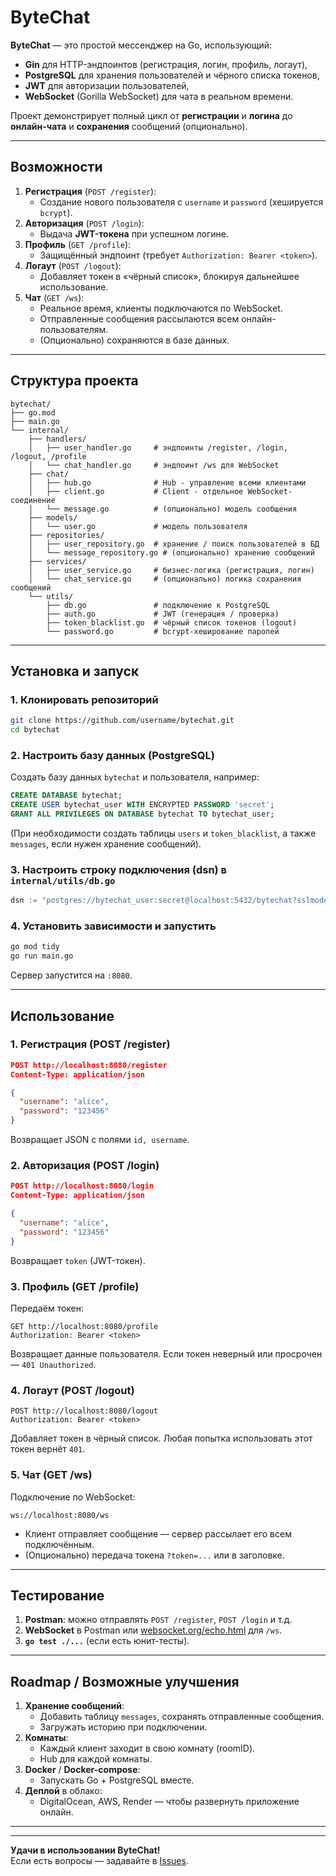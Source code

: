 # ByteChat

**ByteChat** — это простой мессенджер на Go, использующий:
- **Gin** для HTTP-эндпоинтов (регистрация, логин, профиль, логаут),
- **PostgreSQL** для хранения пользователей и чёрного списка токенов,
- **JWT** для авторизации пользователей,
- **WebSocket** (Gorilla WebSocket) для чата в реальном времени.

Проект демонстрирует полный цикл от **регистрации** и **логина** до **онлайн-чата** и **сохранения** сообщений (опционально).

---

## Возможности
1. **Регистрация** (`POST /register`):
   - Создание нового пользователя с `username` и `password` (хешируется `bcrypt`).
2. **Авторизация** (`POST /login`):
   - Выдача **JWT-токена** при успешном логине.
3. **Профиль** (`GET /profile`):
   - Защищённый эндпоинт (требует `Authorization: Bearer <token>`).
4. **Логаут** (`POST /logout`):
   - Добавляет токен в «чёрный список», блокируя дальнейшее использование.
5. **Чат** (`GET /ws`):
   - Реальное время, клиенты подключаются по WebSocket.
   - Отправленные сообщения рассылаются всем онлайн-пользователям.
   - (Опционально) сохраняются в базе данных.

---

## Структура проекта
```
bytechat/
├── go.mod
├── main.go
└── internal/
    ├── handlers/
    │   ├── user_handler.go     # эндпоинты /register, /login, /logout, /profile
    │   └── chat_handler.go     # эндпоинт /ws для WebSocket
    ├── chat/
    │   ├── hub.go              # Hub - управление всеми клиентами
    │   ├── client.go           # Client - отдельное WebSocket-соединение
    │   └── message.go          # (опционально) модель сообщения
    ├── models/
    │   └── user.go             # модель пользователя
    ├── repositories/
    │   ├── user_repository.go  # хранение / поиск пользователей в БД
    │   └── message_repository.go # (опционально) хранение сообщений
    ├── services/
    │   ├── user_service.go     # бизнес-логика (регистрация, логин)
    │   └── chat_service.go     # (опционально) логика сохранения сообщений
    └── utils/
        ├── db.go               # подключение к PostgreSQL
        ├── auth.go             # JWT (генерация / проверка)
        ├── token_blacklist.go  # чёрный список токенов (logout)
        └── password.go         # bcrypt-хеширование паролей
```

---

## Установка и запуск

### 1. Клонировать репозиторий
```bash
git clone https://github.com/username/bytechat.git
cd bytechat
```

### 2. Настроить базу данных (PostgreSQL)
Создать базу данных `bytechat` и пользователя, например:
```sql
CREATE DATABASE bytechat;
CREATE USER bytechat_user WITH ENCRYPTED PASSWORD 'secret';
GRANT ALL PRIVILEGES ON DATABASE bytechat TO bytechat_user;
```
(При необходимости создать таблицы `users` и `token_blacklist`, а также `messages`, если нужен хранение сообщений).

### 3. Настроить строку подключения (dsn) в `internal/utils/db.go`
```go
dsn := "postgres://bytechat_user:secret@localhost:5432/bytechat?sslmode=disable"
```

### 4. Установить зависимости и запустить
```bash
go mod tidy
go run main.go
```
Сервер запустится на `:8080`.

---

## Использование

### 1. Регистрация (POST /register)
```json
POST http://localhost:8080/register
Content-Type: application/json

{
  "username": "alice",
  "password": "123456"
}
```
Возвращает JSON с полями `id, username`.

### 2. Авторизация (POST /login)
```json
POST http://localhost:8080/login
Content-Type: application/json

{
  "username": "alice",
  "password": "123456"
}
```
Возвращает `token` (JWT-токен).

### 3. Профиль (GET /profile)
Передаём токен:
```
GET http://localhost:8080/profile
Authorization: Bearer <token>
```
Возвращает данные пользователя. Если токен неверный или просрочен — `401 Unauthorized`.

### 4. Логаут (POST /logout)
```
POST http://localhost:8080/logout
Authorization: Bearer <token>
```
Добавляет токен в чёрный список. Любая попытка использовать этот токен вернёт `401`.

### 5. Чат (GET /ws)
Подключение по WebSocket:
```
ws://localhost:8080/ws
```
- Клиент отправляет сообщение — сервер рассылает его всем подключённым.
- (Опционально) передача токена `?token=...` или в заголовке.

---

## Тестирование

1. **Postman**: можно отправлять `POST /register`, `POST /login` и т.д.  
2. **WebSocket** в Postman или [websocket.org/echo.html](https://www.websocket.org/echo.html) для `/ws`.  
3. **`go test ./...`** (если есть юнит-тесты).

---

## Roadmap / Возможные улучшения

1. **Хранение сообщений**: 
   - Добавить таблицу `messages`, сохранять отправленные сообщения.
   - Загружать историю при подключении.  
2. **Комнаты**: 
   - Каждый клиент заходит в свою комнату (roomID).
   - Hub для каждой комнаты.  
3. **Docker** / **Docker-compose**:
   - Запускать Go + PostgreSQL вместе.  
4. **Деплой** в облако:
   - DigitalOcean, AWS, Render — чтобы развернуть приложение онлайн.

---


---

**Удачи в использовании ByteChat!**  
Если есть вопросы — задавайте в [Issues](https://github.com/username/bytechat/issues).
